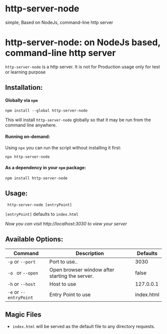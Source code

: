 # http-server-node
simple, Based on NodeJs, command-line http server



# http-server-node: on NodeJs based, command-line http server

`http-server-node` is a http server. It is not for Production usage only for test or learning purpose


## Installation:

#### Globally via `npm`

    npm install --global http-server-node

This will install `http-server-node` globally so that it may be run from the command line anywhere.


#### Running on-demand:

Using `npx` you can run the script without installing it first:

    npx http-server-node 
     
#### As a dependency in your `npm` package:

    npm install http-server-node

## Usage:

     http-server-node [entryPoint]

`[entryPoint]` defaults to `index.html`

*Now you can visit http://localhost:3030 to view your server*


## Available Options:

| Command         | 	Description         | Defaults  |
| -------------  |-------------|-------------|
|`-p` or `--port` |Port to use..|3030|
|`-o ` or `--open`  |Open browser window after starting the server.  |false |
|`-h` or `--host`  |Host to use |  127.0.0.1 |
|`-e` or `--entryPoint`  |Entry Point to use |index.html |


## Magic Files

- `index.html` will be served as the default file to any directory requests.


